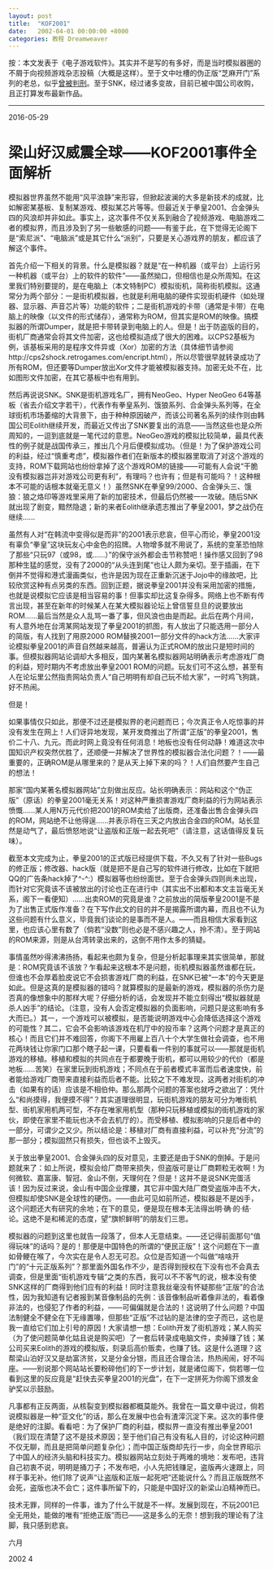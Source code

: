 ```yaml
---
layout: post
title:  "KOF2001"
date:   2002-04-01 00:00:00 +8000
categories: 教程 Dreamweaver
---
```


按：本文发表于《电子游戏软件》。其实并不是写的有多好，而是当时模拟器圈的不屑于向视频游戏杂志投稿（大概是这样）。至于文中吐槽的伪正版“芝麻开门”系列的老总，似乎[曾被判刑](https://www.zhihu.com/question/24658541)。至于SNK，经过诸多变故，目前已被中国公司收购，且正打算发布最新作品。
<hr>
2016-05-29

# 梁山好汉威震全球——KOF2001事件全面解析

模拟器世界虽然不能用“风平浪静”来形容，但掀起波澜的大多是新技术的成就，比如解密某基板、复制某游戏、模拟某芯片等等。但最近关于拳皇2001、合金弹头四的风浪却并非如此。事实上，这次事件不仅关系到融合了视频游戏、电脑游戏二者的模拟界，而且涉及到了另一些敏感的问题——有鉴于此，在下觉得无论阁下是“索尼派”、“电脑派”或是其它什么“派别”，只要是关心游戏界的朋友，都应该了解这个事件。

首先介绍一下相关的背景。什么是模拟器？就是“在一种机器（或平台）上运行另一种机器（或平台）上的软件的软件”——虽然拗口，但相信也是众所周知。在这里我们特别要提的，是在电脑上（本文特制PC）模拟街机，简称街机模拟。这通常分为两个部分：一是街机模拟器，也就是利用电脑的硬件实现街机硬件（如处理器、显示器、声音芯片等）功能的软件；二是街机游戏的卡带（通常是卡带）在电脑上的映像（以文件的形式储存），通常称为ROM，但其实是ROM的映像。搞模拟器的所谓Dumper，就是把卡带转录到电脑上的人。但是！出于防盗版的目的，街机厂商通常会将其文件加密，这也给模拟造成了很大的困难。以CPS2基板为例，该基板采用的是程序文件异或（Xor）加密的方法（具体细节请参阅http://cps2shock.retrogames.com/encript.html），所以尽管很早就转录成功了所有ROM，但还要等Dumper放出Xor文件才能被模拟器支持。加密无处不在，比如图形文件加密，在其它基板中也有用到。

然后再说说SNK。SNK是街机游戏名厂，拥有NeoGeo、Hyper NeoGeo 64等基板（省去介绍文字若干），代表作有拳皇系列、饿狼系列、合金弹头系列等，在全球街机市场萎缩的大背景下，由于种种原因破产，而该公司著名系列的续作则由韩国公司Eolith继续开发，而最近又传出了SNK要复出的消息——当然这些也是众所周知的，一逗到底就是一笔代过的意思。NeoGeo游戏的模拟比较简单，最具代表性的例子就是战国传承三，推出几个月后便模拟成功。（但是！为了保护游戏公司的利益，经过“慎重考虑”，模拟器作者们在新版本的模拟器里取消了对这个游戏的支持，ROM下载网站也纷纷拿掉了这个游戏ROM的链接——可能有人会说“干脆没有模拟器岂非对游戏公司更有利”，有理吗？也许有；但是有可能吗？！这种根本不可能的话根本就毫无意义！）虽然SNK在拳皇99/2000、合金弹头三、饿狼：狼之烙印等游戏里采用了新的加密技术，但最后仍然被一一攻破。随后SNK就出现了剧变，黯然隐退；新的来者Eolith继承遗志推出了拳皇2001，梦之战仍在继续……

虽然有人对“在韩流中变得似是而非”的2001表示悲哀，但平心而论，拳皇2001没有辜负“拳皇”这块玩友心中金色的招牌。人物增多就不用说了，系统的变革恐怕除了那些“只玩97（或98，或……）”的保守派外都会击节称赞吧！操作感又回到了98那种生猛的感觉，没有了2000的“从头连到尾”也让人颇为亲切。至于插画，在下倒并不觉得和港式漫画类似，也许是因为现在正重新沉迷于Jojo中的缘故吧，比较欣赏这种有点另类的东西。回到正题，据说拳皇2001并没有采用加密的措施，也就是说模拟它应该是相当容易的事！但事实却比这复杂得多。网络上也不断有传言出现，甚至在新年的时候某人在某大模拟器论坛上曾信誓旦旦的说要放出ROM……最后当然是众人乱骂一番了事，但风浪也由是而起。此后在两个月间，有人意外地在台湾某网站发现了拳皇2001的抓图，有人放出了只能选用一部分人的简版，有人找到了用原2000 ROM替换2001一部分文件的hack方法……大家评论模拟拳皇2001的声音自然越来越高，普遍认为正式ROM的放出只是短时间的事。但模拟器网站论调却大多相反，国内某著名模拟器网站明确表示考虑游戏厂商的利益，短时期内不考虑放出拳皇2001 ROM的问题。玩友们可不这么想，甚至有人在论坛里公然指责网站负责人“自己明明有却自己玩不给大家”，一时鸡飞狗跳，好不热闹。

但是！

如果事情仅只如此，那便不过还是模拟界的老问题而已；今次真正令人吃惊事的并没有发生在网上！人们讶异地发现，某开发商推出了所谓“正版”的拳皇2001，售价二十八、九元。而此时网上竟没有任何消息！地板也没有任何动静！难道这次中国知识产权突然优胜了，还顺便一并解决了世界性的模拟器合法化问题？！——最重要的，正确ROM是从哪里来的？是从天上掉下来的吗？！人们自然要产生自己的想法！

那家“国内某著名模拟器网站”立刻做出反应。站长明确表示：网站和这个“伪正版”（原话）的拳皇2001毫无关系！对这种严重损害游戏厂商利益的行为网站表示愤慨……某人用N万元代价把2001的ROM卖给了出版商，还准备出售合金弹头四的ROM，网站绝不让他得逞……并表示将在三天之内放出合金四的ROM。站长显然是动气了，最后愤怒地说“让盗版和正版一起去死吧”（请注意，这话值得反复玩味）。

截至本文完成为止，拳皇2001的正式版已经提供下载，不久又有了针对一些Bugs的修正版；修改器、hack版（就是把不是自己写的软件进行修改，比如在下就把QQ的广告条hack掉了^-^:）模拟器等也纷纷面世。至于合金弹头四则尚未出现，而针对它究竟该不该被放出的讨论也正在进行中（其实出不出都和本文主旨毫无关系，阁下一看便知）……出卖ROM的究竟是谁？之前放出的简版拳皇2001是不是为了出售正式版作准备？在下写作此文的目的并不是揭露所谓内幕，而且也不认为这些问题有什么意义，毕竟我们谈论的是事而不是人。——而且相信大家看到这里，也应该心里有数了（倘若“没数”则也必是不感兴趣之人，拎不清）。至于网站的ROM来源，则是从台湾转录出来的，这倒不用作太多的猜疑。

事情虽然吵得沸沸扬扬，看起来也颇为复杂，但是分析起事理来其实很简单，那就是：ROM究竟该不该放？乍看起来这根本不是问题，街机模拟器虽然谁都在玩，但谁也不会厚着脸皮说它不会损害游戏厂商的利益，在SNK已被“一本”的今天更是如此。但是这真的是模拟器的错吗？就算模拟的是最新的游戏，模拟器的杀伤力是否真的像想象中的那样大呢？仔细分析的话，会发现并不能立刻得出“模拟器就是杀人凶手”的结论。（注意，没有人会否定模拟器的负面影响，问题只是这影响有多大而已。）其一，一个游戏可以被模拟，是否能说明游戏中心会降低选择这个游戏的可能性？其二，它会不会影响该游戏在机厅中的投币率？这两个问题才是真正的核心！而且它们并不难回答，你阁下不用雇上百八十个大学生做社会调查，也不用花两块钱让你家门口那个瞎子起一课，只要看看一件别的事就可以——那就是街机游戏的移植。移植和模拟的共同点在于都要晚于街机，都可以用较少的代价（都是地板……苦笑）在家里玩到街机游戏；不同点在于前者模式丰富而后者速度快，前者能给游戏厂商带来直接利益而后者不能。比较之下不难发现，这两者对街机的冲击（如果有的话）应该是不相伯仲。那么那两个问题的答案也就呼之欲出了：凭什么“和尚摸得，我便摸不得”？其实道理很明显，玩街机游戏的朋友可分为唯街机型、街机家用机两可型，不存在唯家用机型（那种只玩移植或模拟的街机游戏的家伙，即使在家里不能玩也决不会去机厅的）。而受移植、模拟影响的只是后者中的一部分，可谓少之又少。所以结论是：移植对厂商有直接利益，可以补充“分流”的那一部分；模拟固然只有损失，但也谈不上毁灭。

关于放出拳皇2001、合金弹头四的反对意见，主要还是由于SNK的倒掉。于是问题就来了：如上所说，模拟会给厂商带来损失，但盗版可是让厂商颗粒无收啊！为何微软、嘉富康、智冠、金山不倒，天理何在？但是！这并不是说SNK完蛋活该！因为反过来说，金山有中国企业撑腰，其它非中国大陆厂商受盗版冲击不大，但模拟却使SNK是全球性的硬伤。——由此可见如前所述，模拟器是不是凶手，这个问题还大有研究的余地；在下的意见，便是现在根本无法得出明·确·的·结·论。这绝不是和稀泥的态度，望“旗帜鲜明”的朋友们三思。

模拟器的问题到这里也就告一段落了，但本人无意结束。——还记得前面那句“值得玩味”的话吗？是的！那便是中国特色的所谓的“便民正版”！这个问题在下一直如骨鲠在喉了，今次实在是令人忍无可忍。众位是否知道一个叫做“啥啥开门”的“十元正版系列”？那里面外国名作不少，是否得到授权在下没有也不会真去调查，但是里面“街机游戏专辑”之类的东西，我可以不不客气的说，根本没有使SNK这样的厂商得到他们应有的利益！同时注意我丝毫没有怀疑那些“正版”的合法性，因为我知道有记者报到某音像制品的先例：该音像制品听着像非法的，看着像非法的，也侵犯了作者的利益，——可偏偏就是合法的！这说明了什么问题？中国法制健全不健全在下无缘置喙，但那些“正版”不过钻的是法律的空子而已，这也是我一直给它们加上引号的原因！大家请想一想：Eolith开发了街机游戏；某人购买（为了使问题简单化姑且说是购买吧）了一套后转录成电脑文件，卖掉赚了钱；某公司买来Eolith的游戏的模拟版，刻录后高价贩卖，也赚了钱。这是什么道理？这帮梁山泊好汉又是劫富济贫，又是分金分银，而且还合理合法，热热闹闹，好不叫座。——别说那个网站站长要粉碎他们的下一步计划，就是诸位阁下，倘若哪一位看到这里的反应竟是“赶快去买拳皇2001的光盘”，在下一定拼死为你阁下颁发金驴奖以示鼓励。

凡事都有正反两面，从核裂变到模拟器都概莫能外。我曾在一篇文章中说过，倘若说模拟器是一种“亚文化”的话，那么在发展中也会有渣滓沉淀下来。这次的事件便是绝好的注脚。看看吧：为了保护厂商的利益，模拟界一直没有推出拳皇2001（我们现在清楚了这不是技术原因；至于他们自己有没有私人目的，讨论这种问题不仅无聊，而且是把简单问题复杂化）；而中国正版商却先行一步，向全世界昭示了中国人的经济头脑和科技实力。模拟器网站立刻处于两难的境地：发布吧，违背自己初衷不说，明明是捅刀子；不发布吧，小人先把钱赚足，盗版再火速跟上，同样于事无补。他们除了说声“让盗版和正版一起死吧”还能说什么？而且正版既然不会死，盗版也决不会亡；这件事所留下的，只能是中国好汉的新梁山泊精神而已。

技术无罪，同样的一件事，谁为了什么干就是不一样。发展到现在，不玩2001已全无用处，能做的唯有“拒绝正版”而已——这是多么的无奈！想到我的理论有了注脚，我只感到悲哀。



六月

2002 4